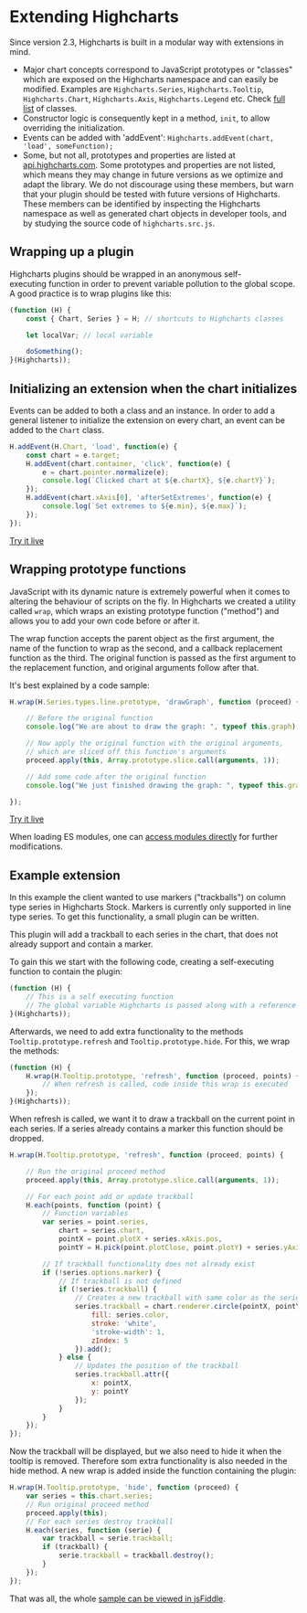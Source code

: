 # Extending Highcharts

Since version 2.3, Highcharts is built in a modular way with extensions in mind. 

*   Major chart concepts correspond to JavaScript prototypes or "classes" which are exposed on the Highcharts namespace and can easily be modified. Examples are `Highcharts.Series`, `Highcharts.Tooltip`, `Highcharts.Chart`, `Highcharts.Axis`, `Highcharts.Legend` etc. Check [full list](https://api.highcharts.com/class-reference/classes.list) of classes.
*   Constructor logic is consequently kept in a method, `init`, to allow overriding the initialization.
*   Events can be added with 'addEvent':
    `Highcharts.addEvent(chart, 'load', someFunction);`
*   Some, but not all, prototypes and properties are listed at [api.highcharts.com](https://api.highcharts.com/class-reference/classes.list). Some prototypes and properties are not listed, which means they may change in future versions as we optimize and adapt the library. We do not discourage using these members, but warn that your plugin should be tested with future versions of Highcharts. These members can be identified by inspecting the Highcharts namespace as well as generated chart objects in developer tools, and by studying the source code of `highcharts.src.js`.



## Wrapping up a plugin

Highcharts plugins should be wrapped in an anonymous self-executing function in order to prevent variable pollution to the global scope. A good practice is to wrap plugins like this:

```js
(function (H) {
    const { Chart, Series } = H; // shortcuts to Highcharts classes

    let localVar; // local variable

    doSomething();
}(Highcharts));
```



## Initializing an extension when the chart initializes

Events can be added to both a class and an instance. In order to add a general listener to initialize the extension on every chart, an event can be added to the `Chart` class.

```js
H.addEvent(H.Chart, 'load', function(e) {
    const chart = e.target;
    H.addEvent(chart.container, 'click', function(e) {
        e = chart.pointer.normalize(e);
        console.log(`Clicked chart at ${e.chartX}, ${e.chartY}`);
    });
    H.addEvent(chart.xAxis[0], 'afterSetExtremes', function(e) {
        console.log(`Set extremes to ${e.min}, ${e.max}`);
    });
});
```

[Try it live](https://highcharts.com/samples/highcharts/chart/events-load-class/)



## Wrapping prototype functions

JavaScript with its dynamic nature is extremely powerful when it comes to altering the behaviour of scripts on the fly. In Highcharts we created a utility called `wrap`, which wraps an existing prototype function ("method") and allows you to add your own code before or after it. 

The wrap function accepts the parent object as the first argument, the name of the function to wrap as the second, and a callback replacement function as the third. The original function is passed as the first argument to the replacement function, and original arguments follow after that.

It's best explained by a code sample:

```js
H.wrap(H.Series.types.line.prototype, 'drawGraph', function (proceed) {

    // Before the original function
    console.log("We are about to draw the graph: ", typeof this.graph);

    // Now apply the original function with the original arguments,
    // which are sliced off this function's arguments
    proceed.apply(this, Array.prototype.slice.call(arguments, 1));

    // Add some code after the original function
    console.log("We just finished drawing the graph: ", typeof this.graph);

});
```

[Try it live](https://highcharts.com/samples/highcharts/series/wrap-drawgraph/)

When loading ES modules, one can [access modules directly](https://highcharts.com/samples/highcharts/esm/extending-members/) for further modifications.



## Example extension

In this example the client wanted to use markers ("trackballs") on column type series in Highcharts Stock. Markers is currently only supported in line type series. To get this functionality, a small plugin can be written.

This plugin will add a trackball to each series in the chart, that does not already support and contain a marker.

To gain this we start with the following code, creating a self-executing function to contain the plugin:

```js
(function (H) {
    // This is a self executing function
    // The global variable Highcharts is passed along with a reference H
}(Highcharts));
```

Afterwards, we need to add extra functionality to the methods `Tooltip.prototype.refresh` and `Tooltip.prototype.hide`. For this, we wrap the methods:

```js
(function (H) {
    H.wrap(H.Tooltip.prototype, 'refresh', function (proceed, points) {
        // When refresh is called, code inside this wrap is executed
    });
}(Highcharts));
```

When refresh is called, we want it to draw a trackball on the current point in each series. If a series already contains a marker this function should be dropped.

```js
H.wrap(H.Tooltip.prototype, 'refresh', function (proceed, points) {

    // Run the original proceed method
    proceed.apply(this, Array.prototype.slice.call(arguments, 1));

    // For each point add or update trackball
    H.each(points, function (point) {
        // Function variables
        var series = point.series,
            chart = series.chart,
            pointX = point.plotX + series.xAxis.pos,
            pointY = H.pick(point.plotClose, point.plotY) + series.yAxis.pos;

        // If trackball functionality does not already exist
        if (!series.options.marker) {
            // If trackball is not defined
            if (!series.trackball) {
                // Creates a new trackball with same color as the series
                series.trackball = chart.renderer.circle(pointX, pointY, 5).attr({
                    fill: series.color,
                    stroke: 'white',
                    'stroke-width': 1,
                    zIndex: 5
                }).add();
            } else {
                // Updates the position of the trackball
                series.trackball.attr({
                    x: pointX,
                    y: pointY
                });
            }
        }
    });
});
```


Now the trackball will be displayed, but we also need to hide it when the tooltip is removed. Therefore som extra functionality is also needed in the hide method. A new wrap is added inside the function containing the plugin:

```js
H.wrap(H.Tooltip.prototype, 'hide', function (proceed) {
    var series = this.chart.series;
    // Run original proceed method
    proceed.apply(this);
    // For each series destroy trackball
    H.each(series, function (serie) {
        var trackball = serie.trackball;
        if (trackball) {
            serie.trackball = trackball.destroy();
        }
    });
});
```

That was all, the whole [sample can be viewed in jsFiddle](https://highcharts.com/samples/highcharts/tooltip/trackball-plugin/).
